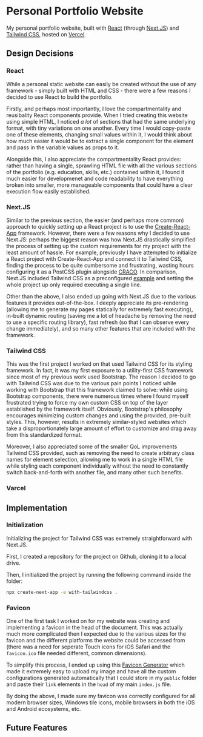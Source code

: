 # Personal Portfolio Website

My personal portfolio website, built with [React](https://reactjs.org/) (through [Next.JS](https://nextjs.org/)) and [Tailwind CSS](https://tailwindcss.com/), hosted on [Vercel](https://vercel.com/).

## Design Decisions

### React

While a personal static website can easily be created without the use of any framework - simply built with HTML and CSS - there were a few reasons I decided to use React to build the portfolio.

Firstly, and perhaps most importantly, I love the compartmentality and reusibality React components provide. When I tried creating this website using simple HTML, I noticed _a lot_ of sections that had the same underlying format, with tiny variations on one another. Every time I would copy-paste one of these elements, changing small values within it, I would think about how much easier it would be to extract a single component for the element and pass in the variable values as props to it.

Alongside this, I also appreciate the compartmentality React provides: rather than having a single, sprawling HTML file with all the various sections of the portfolio (e.g. education, skills, etc.) contained within it, I found it much easier for developmenet and code readability to have everything broken into smaller, more manageable components that could have a clear execution flow easily established.

### Next.JS

Similar to the previous section, the easier (and perhaps more common) approach to quickly setting up a React project is to use the [Create-React-App](https://create-react-app.dev/) framework. However, there were a few reasons why I decided to use Next.JS: perhaps the biggest reason was how Next.JS drastically simplified the process of setting up the custom requirements for my project with the least amount of hassle. For example, previously I have attempted to initialize a React project with Create-React-App and connect it to Tailwind CSS, finding the process to be quite cumbersome and frustrating, wasting hours configuring it as a PostCSS plugin alongside [CRACO](https://github.com/gsoft-inc/craco). In comparison, Next.JS included Tailwind CSS as a preconfigured [example](https://github.com/vercel/next.js/tree/canary/examples/with-tailwindcss) and setting the whole project up only required executing a single line.

Other than the above, I also ended up going with Next.JS due to the various features it provides out-of-the-box. I deeply appreciate its pre-rendering (allowing me to generate my pages statically for extremely fast executing), in-built dynamic routing (saving me a lot of headache by removing the need to use a specific routing library), fast refresh (so that I can observe every change immediately), and so many other features that are included with the framework.

### Tailwind CSS

This was the first project I worked on that used Tailwind CSS for its styling framework. In fact, it was my first exposure to a utility-first CSS framework since most of my previous work used Bootstrap. The reason I decided to go with Tailwind CSS was due to the various pain points I noticed while working with Bootstrap that this framework claimed to solve: while using Bootstrap components, there were numerous times where I found myself frustrated trying to force my own custom CSS on top of the layer established by the framework itself. Obviously, Bootstrap's philosophy encourages minimizing custom changes and using the provided, pre-built styles. This, however, results in extremely similar-styled websites which take a disproportionately large amount of effort to customize and drag away from this standardized format.

Moreover, I also appreciated some of the smaller QoL improvements Tailwind CSS provided, such as removing the need to create arbitrary class names for element selection, allowing me to work in a single HTML file while styling each component individually without the need to constantly switch back-and-forth with another file, and many other such benefits.

### Varcel

## Implementation

### Initialization

Initializing the project for Tailwind CSS was extremely straightforward with Next.JS.

First, I created a repository for the project on Github, cloning it to a local drive.

Then, I initialized the project by running the following command inside the folder:

```bash
npx create-next-app -e with-tailwindcss .
```

### Favicon

One of the first task I worked on for my website was creating and implementing a favicon in the head of the document. This was actually much more complicated then I expected due to the various sizes for the favicon and the different platforms the website could be accessed from (there was a need for seperate Touch icons for iOS Safari and the `favicon.ico` file needed different, common dimensions).

To simplify this process, I ended up using this [Favicon Generator](https://realfavicongenerator.net/) which made it extremely easy to upload my image and have all the custom configurations generated automatically that I could store in my `public` folder and paste their `link` elements in the `head` of my main `index.js` file.

By doing the above, I made sure my favicon was correctly configured for all modern browser sizes, Windows tile icons, mobile browsers in both the iOS and Android ecosystems, etc.

## Future Features
